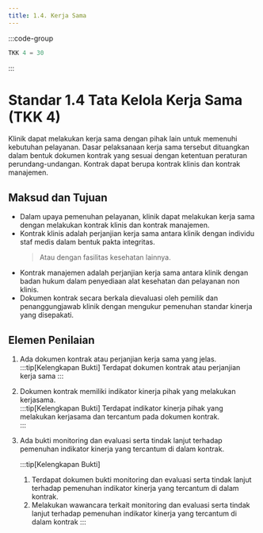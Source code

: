 ```yaml
---
title: 1.4. Kerja Sama
---
```

:::code-group

``` js [Nilai]
TKK 4 = 30

```
:::
# Standar 1.4 Tata Kelola Kerja Sama (TKK 4)
Klinik dapat melakukan kerja sama dengan pihak lain untuk memenuhi kebutuhan pelayanan. Dasar pelaksanaan kerja sama tersebut dituangkan dalam bentuk dokumen kontrak yang sesuai dengan ketentuan peraturan perundang-undangan. Kontrak dapat berupa kontrak klinis dan kontrak manajemen.  
## Maksud dan Tujuan 
- Dalam upaya pemenuhan pelayanan, klinik dapat melakukan kerja sama dengan melakukan kontrak klinis dan kontrak manajemen. 
- Kontrak klinis adalah perjanjian kerja sama antara klinik dengan individu staf medis dalam bentuk pakta integritas. 
  > Atau dengan fasilitas kesehatan lainnya.  
- Kontrak manajemen adalah perjanjian kerja sama antara klinik dengan badan hukum dalam penyediaan alat kesehatan dan pelayanan non klinis. 
- Dokumen kontrak secara berkala dievaluasi oleh pemilik dan penanggungjawab klinik dengan mengukur pemenuhan standar kinerja yang disepakati. 
## Elemen Penilaian  
1. Ada dokumen kontrak atau perjanjian kerja sama yang jelas.  
   :::tip[Kelengkapan Bukti]
    Terdapat dokumen kontrak atau perjanjian kerja sama 
   ::: 
2. Dokumen kontrak memiliki indikator kinerja pihak yang melakukan kerjasama.  
   :::tip[Kelengkapan Bukti]
    Terdapat indikator kinerja pihak yang melakukan kerjasama dan tercantum pada dokumen kontrak.  
   ::: 
3. Ada bukti monitoring dan evaluasi serta tindak lanjut terhadap pemenuhan indikator kinerja yang tercantum di dalam kontrak. 

   :::tip[Kelengkapan Bukti]
   1. Terdapat dokumen bukti monitoring dan evaluasi serta tindak lanjut terhadap pemenuhan indikator kinerja yang tercantum di dalam kontrak. 
   2. Melakukan wawancara terkait monitoring dan evaluasi  serta tindak lanjut terhadap pemenuhan indikator kinerja yang tercantum di dalam kontrak 
   ::: 
 
